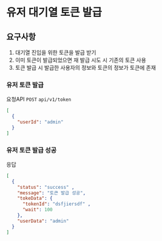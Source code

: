# 유저 대기열 토큰 발급

## 요구사항
1. 대기열 진입을 위한 토큰을 발급 받기
2. 이미 토큰이 발급되었으면 재 발급 시도 시 기존의 토큰 사용
3. 토큰 발급 시 발급한 사용자의 정보와 토큰의 정보가 토큰에 존재


### 유저 토큰 발급
요청API `POST` `api/v1/token`
```json
[
  {
    "userId": "admin"
  }
]
```

### 유저 토큰 발급 성공
응답 
```json
[
  {
    "status": "success" ,
    "message": "토큰 발급 성공",
    "tokeData": {
      "tokenId": "dsfjiersdf" ,
      "wait": 100 
    },
    "userData": "admin"
  }
]
```